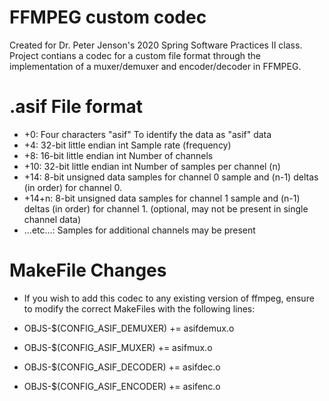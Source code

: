 # FFMPEG custom codec

Created for Dr. Peter Jenson's 2020 Spring Software Practices II class. Project contians a codec for a custom file format through the implementation of a muxer/demuxer and encoder/decoder in FFMPEG. 

# .asif File format

- +0:	Four characters "asif"	To identify the data as "asif" data
- +4:	32-bit little endian int	Sample rate (frequency)
- +8:	16-bit little endian int	Number of channels
- +10:	32-bit little endian int	Number of samples per channel (n)
- +14:	8-bit unsigned data samples for channel 0	sample and (n-1) deltas (in order) for channel 0.
- +14+n:	8-bit unsigned data samples for channel 1 sample and (n-1) deltas (in order) for channel 1. (optional, may not be present in single channel data)
- ...etc...:	Samples for additional channels may be present

# MakeFile Changes

- If you wish to add this codec to any existing version of ffmpeg, ensure to modify the correct MakeFiles with the following lines:

- OBJS-$(CONFIG_ASIF_DEMUXER) += asifdemux.o
- OBJS-$(CONFIG_ASIF_MUXER) += asifmux.o

- OBJS-$(CONFIG_ASIF_DECODER) += asifdec.o
- OBJS-$(CONFIG_ASIF_ENCODER)  += asifenc.o

